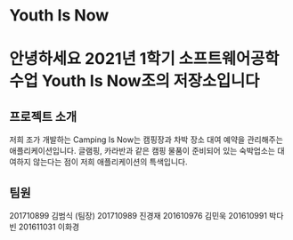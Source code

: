 # Youth Is Now
# 안녕하세요 2021년 1학기 소프트웨어공학 수업 Youth Is Now조의 저장소입니다

## 프로젝트 소개
저희 조가 개발하는 Camping Is Now는 캠핑장과 차박 장소 대여 예약을 관리해주는 애플리케이션입니다. 글램핑, 카라반과 같은 캠핑 물품이 준비되어 있는 숙박업소는 대여하지 않는다는 점이 저희 애플리케이션의 특색입니다.

## 팀원
201710899 김범식 (팀장)
201710989 진경재
201610976 김민욱
201610991 박다빈
201611031 이화경
